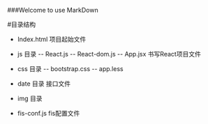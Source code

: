 ###Welcome to use MarkDown


#目录结构

- Index.html  项目起始文件

- js 目录
-- React.js
-- React-dom.js
-- App.jsx 书写React项目文件

- css 目录
-- bootstrap.css 
-- app.less 

- date 目录 接口文件

- img 目录 

- fis-conf.js fis配置文件

